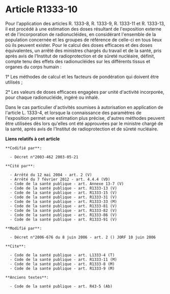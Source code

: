 # Article R1333-10

Pour l'application des articles R. 1333-8, R. 1333-9, R. 1333-11 et R. 1333-13, il est procédé à une estimation des doses
résultant de l'exposition externe et de l'incorporation de radionucléides, en considérant l'ensemble de la population
concernée et les groupes de référence de celle-ci en tous lieux où ils peuvent exister. Pour le calcul des doses efficaces et
des doses équivalentes, un arrêté des ministres chargés du travail et de la santé, pris après avis de l'Institut de
radioprotection et de sûreté nucléaire, définit, compte tenu des effets des radionucléides sur les différents tissus et
organes du corps humain :

1° Les méthodes de calcul et les facteurs de pondération qui doivent être utilisés ;

2° Les valeurs de doses efficaces engagées par unité d'activité incorporée, pour chaque radionucléide, ingéré ou inhalé.

Dans le cas particulier d'activités soumises à autorisation en application de l'article L. 1333-4, et lorsque la connaissance
des paramètres de l'exposition permet une estimation plus précise, d'autres méthodes peuvent être utilisées dès lors qu'elles
ont été approuvées par le ministre chargé de la santé, après avis de l'Institut de radioprotection et de sûreté nucléaire.

**Liens relatifs à cet article**

	**Codifié par**:

	  - Décret n°2003-462 2003-05-21

	**Cité par**:

	  - Arrêté du 12 mai 2004 - art. 2 (V)
	  - Arrêté du 7 février 2012 - art. 4.4.4 (VD)
	  - Code de la santé publique - art. Annexe 13-7 (V)
	  - Code de la santé publique - art. R1333-13 (V)
	  - Code de la santé publique - art. R1333-15 (V)
	  - Code de la santé publique - art. R1333-31 (V)
	  - Code de la santé publique - art. R1333-33 (M)
	  - Code de la santé publique - art. R1333-81 (V)
	  - Code de la santé publique - art. R1333-82 (V)
	  - Code de la santé publique - art. R1333-86 (V)
	  - Code de la santé publique - art. R1333-91 (V)

	**Modifié par**:

	  - Décret n°2006-676 du 8 juin 2006 - art. 2 () JORF 10 juin 2006

	**Cite**:

	  - Code de la santé publique - art. L1333-4 (T)
	  - Code de la santé publique - art. R1333-11 (M)
	  - Code de la santé publique - art. R1333-8 (M)
	  - Code de la santé publique - art. R1333-9 (M)

	**Anciens textes**:

	  - Code de la santé publique - art. R43-5 (Ab)

